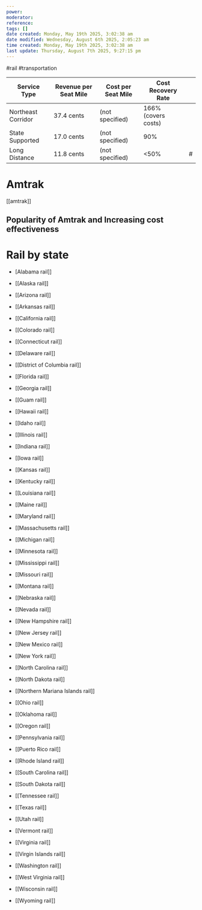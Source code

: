 ```yaml
---
power: 
moderator:
reference:
tags: []
date created: Monday, May 19th 2025, 3:02:38 am
date modified: Wednesday, August 6th 2025, 2:05:23 am
time created: Monday, May 19th 2025, 3:02:38 am
last update: Thursday, August 7th 2025, 9:27:15 pm
---
```

#rail #transportation 

| Service Type       | Revenue per Seat Mile | Cost per Seat Mile | Cost Recovery Rate  |     |
| ------------------ | --------------------- | ------------------ | ------------------- | --- |
| Northeast Corridor | 37.4 cents            | (not specified)    | 166% (covers costs) |     |
| State Supported    | 17.0 cents            | (not specified)    | 90%                 |     |
| Long Distance      | 11.8 cents            | (not specified)    | <50%                | #   |

# Amtrak
[[amtrak]]


## Popularity of Amtrak and Increasing cost effectiveness

# Rail by state
- [Alabama rail]]
    
- [[Alaska rail]]
    
- [[Arizona rail]]
    
- [[Arkansas rail]]
    
- [[California rail]]
    
- [[Colorado rail]]
    
- [[Connecticut rail]]
    
- [[Delaware rail]]
    
- [[District of Columbia rail]]
    
- [[Florida rail]]
    
- [[Georgia rail]]
    
- [[Guam rail]]
    
- [[Hawaii rail]]
    
- [[Idaho rail]]
    
- [[Illinois rail]]
    
- [[Indiana rail]]
    
- [[Iowa rail]]
    
- [[Kansas rail]]
    
- [[Kentucky rail]]
    
- [[Louisiana rail]]
    
- [[Maine rail]]
    
- [[Maryland rail]]
    
- [[Massachusetts rail]]
    
- [[Michigan rail]]
    
- [[Minnesota rail]]
    
- [[Mississippi rail]]
    
- [[Missouri rail]]
    
- [[Montana rail]]
    
- [[Nebraska rail]]
    
- [[Nevada rail]]
    
- [[New Hampshire rail]]
    
- [[New Jersey rail]]
    
- [[New Mexico rail]]
    
- [[New York rail]]
    
- [[North Carolina rail]]
    
- [[North Dakota rail]]
    
- [[Northern Mariana Islands rail]]
    
- [[Ohio rail]]
    
- [[Oklahoma rail]]
    
- [[Oregon rail]]
    
- [[Pennsylvania rail]]
    
- [[Puerto Rico rail]]
    
- [[Rhode Island rail]]
    
- [[South Carolina rail]]
    
- [[South Dakota rail]]
    
- [[Tennessee rail]]
    
- [[Texas rail]]
    
- [[Utah rail]]
    
- [[Vermont rail]]
    
- [[Virginia rail]]
    
- [[Virgin Islands rail]]
    
- [[Washington rail]]
    
- [[West Virginia rail]]
    
- [[Wisconsin rail]]
    
- [[Wyoming rail]]
